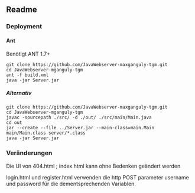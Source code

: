 ## Readme

### Deployment 

 #### Ant
Benötigt ANT 1.7+

````shell
git clone https://github.com/JavaWebserver-maxganguly-tgm.git
cd JavaWebserver-mganguly-tgm
ant -f build.xml
java -jar Server.jar
````

##### Alternativ
````shell
git clone https://github.com/JavaWebserver-maxganguly-tgm.git
cd JavaWebserver-mganguly-tgm
javac -sourcepath ./src/ -d ./out/ ./src/main/Main.java
cd out
jar --create --file ../Server.jar --main-class=main.Main main/Main.class server/*.class 
java -jar Server.jar
````
### Veränderungen

Die UI von 404.html ; index.html kann ohne Bedenken geändert werden

login.html und register.html verwenden die http POST parameter username und password für die dementsprechenden Variablen.

